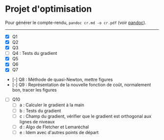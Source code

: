 # Projet d'optimisation

Pour générer le compte-rendu, `pandoc cr.md -o cr.pdf` (voir [pandoc](https://pandoc.org/)).

***

- [x] Q1
- [x] Q2
- [x] Q3
- [ ] Q4 : Tests du gradient
- [x] Q5
- [x] Q6
- [x] Q7
- [-] Q8 : Méthode de quasi-Newton, mettre figures
- [-] Q9 : Représentation de la nouvelle fonction de coût, normalement bon, tracer les figures
- [ ] Q10
  - [ ] a : Calculer le gradient à la main
  - [ ] b : Tests du gradient
  - [ ] c : Champ du gradient, vérifier que le gradient est orthogonal aux lignes de niveaux
  - [ ] d : Algo de Fletcher et Lemaréchal
  - [ ] e : Idem avec d'autres points de départ
